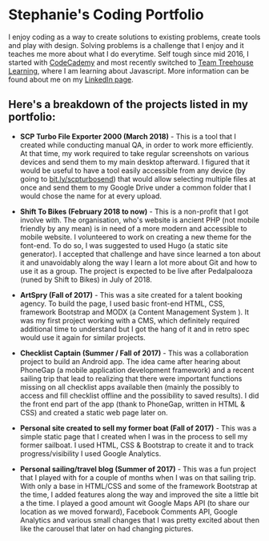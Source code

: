 # Stephanie's Coding Portfolio

I enjoy coding as a way to create solutions to existing problems, create tools and play with design. Solving problems is a challenge that I enjoy and it teaches me more about what I do everytime. Self tough since mid 2016, I started with [CodeCademy](https://www.codecademy.com/) and most recently switched to [Team Treehouse Learning](https://teamtreehouse.com/), where I am learning about Javascript. More information can be found about me on my [LinkedIn page](https://www.linkedin.com/in/stephaniecaronpare/).


## Here's a breakdown of the projects listed in my portfolio:

* __SCP Turbo File Exporter 2000 (March 2018)__ - This is a tool that I created while conducting manual QA, in order to work more efficiently. At that time, my work required to take regular screenshots on various devices and send them to my main desktop afterward. I figured that it would be useful to have a tool easily accessible from any device (by going to [bit.ly/scpturbosend](https://bit.ly/scpturbosend)) that would allow selecting multiple files at once and send them to my Google Drive under a common folder that I would chose the name for at every upload.

* __Shift To Bikes (February 2018 to now)__ - This is a non-profit that I got involve with. The organisation, who's website is ancient PHP (not mobile friendly by any mean) is in need of a more modern and accessible to mobile website. I volunteered to work on creating a new theme for the font-end. To do so, I was suggested to used Hugo (a static site generator). I accepted that challenge and have since learned a ton about it and unavoidably along the way I learn a lot more about Git and how to use it as a group. The project is expected to be live after Pedalpalooza (runed by Shift to Bikes) in July of 2018.

* __ArtSpry (Fall of 2017)__ - This was a site created for a talent booking agency. To build the page, I used basic front-end HTML, CSS, framework Bootstrap and MODX (a Content Management System ). It was my first project working with a CMS, which definitely required additional time to understand but I got the hang of it and in retro spec would use it again for similar projects.

* __Checklist Captain (Summer / Fall of 2017)__ - This was a collaboration project to build an Android app. The idea came after hearing about PhoneGap (a mobile application development framework) and a recent sailing trip that lead to realizing that there were important functions missing on all checklist apps available then (mainly the possibly to access and fill checklist offline and the possibility to saved results). I did the front end part of the app (thank to PhoneGap, written in HTML & CSS) and created a static web page later on.

* __Personal site created to sell my former boat (Fall of 2017)__ - This was a simple static page that I created when I was in the process to sell my former sailboat. I used HTML, CSS & Bootstrap to create it and to track progress/visibility I used Google Analytics.

* __Personal sailing/travel blog (Summer of 2017)__ - This was a fun project that I played with for a couple of months when I was on that sailing trip. With only a base in HTML/CSS and some of the framework Bootstrap at the time, I added features along the way and improved the site a little bit a the time. I played a good amount wit Google Maps API (to share our location as we moved forward), Facebook Comments API, Google Analytics and various small changes that I was pretty excited about then like the carousel that later on had changing pictures.